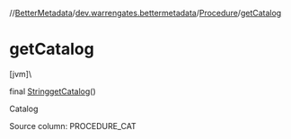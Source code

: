 //[BetterMetadata](../../../index.md)/[dev.warrengates.bettermetadata](../index.md)/[Procedure](index.md)/[getCatalog](get-catalog.md)

# getCatalog

[jvm]\

final [String](https://docs.oracle.com/javase/8/docs/api/java/lang/String.html)[getCatalog](get-catalog.md)()

Catalog

Source column: PROCEDURE_CAT
